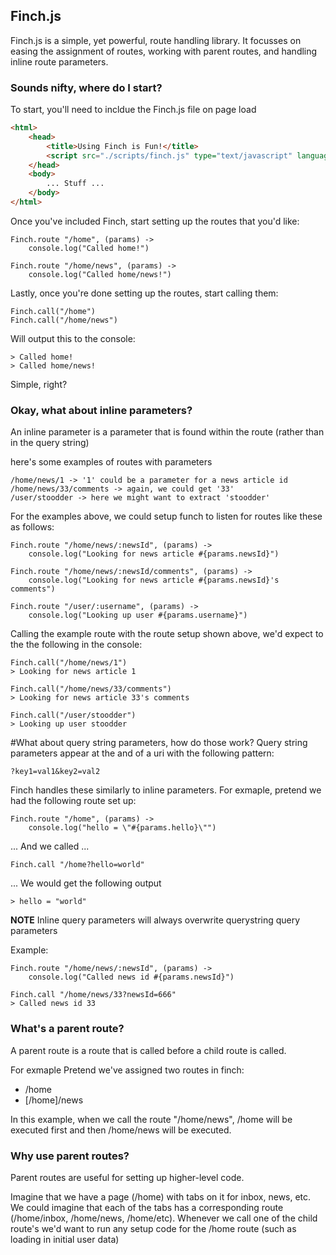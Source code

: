 ## Finch.js
Finch.js is a simple, yet powerful, route handling library.  It focusses on easing the assignment of routes, working with parent routes, and handling inline route parameters.

### Sounds nifty, where do I start?
To start, you'll need to incldue the Finch.js file on page load

```html
<html>
	<head>
		<title>Using Finch is Fun!</title>
		<script src="./scripts/finch.js" type="text/javascript" language="javascript"></script>
	</head>
	<body>
		... Stuff ...
	</body>
</html>
```

Once you've included Finch, start setting up the routes that you'd like:

	Finch.route "/home", (params) ->
		console.log("Called home!")

	Finch.route "/home/news", (params) ->
		console.log("Called home/news!")

Lastly, once you're done setting up the routes, start calling them:

	Finch.call("/home")
	Finch.call("/home/news")

Will output this to the console:

	> Called home!
	> Called home/news!

Simple, right?

### Okay, what about inline parameters?
An inline parameter is a parameter that is found within the route (rather than in the query string)

here's some examples of routes with parameters
	
	/home/news/1 -> '1' could be a parameter for a news article id
	/home/news/33/comments -> again, we could get '33'
	/user/stoodder -> here we might want to extract 'stoodder'

For the examples above, we could setup funch to listen for routes like these as follows:

	Finch.route "/home/news/:newsId", (params) ->
		console.log("Looking for news article #{params.newsId}")
	
	Finch.route "/home/news/:newsId/comments", (params) ->
		console.log("Looking for news article #{params.newsId}'s comments")
	
	Finch.route "/user/:username", (params) ->
		console.log("Looking up user #{params.username}")

Calling the example route with the route setup shown above, we'd expect to the the following in the console:
	
	Finch.call("/home/news/1")
	> Looking for news article 1

	Finch.call("/home/news/33/comments")
	> Looking for news article 33's comments

	Finch.call("/user/stoodder")
	> Looking up user stoodder

#What about query string parameters, how do those work?
Query string parameters appear at the and of a uri with the following pattern:

	?key1=val1&key2=val2

Finch handles these similarly to inline parameters.  For exmaple, pretend we had the following route set up:

	Finch.route "/home", (params) ->
		console.log("hello = \"#{params.hello}\"")

... And we called ...

	Finch.call "/home?hello=world"

... We would get the following output

	> hello = "world"

**NOTE** Inline query parameters will always overwrite querystring query parameters

Example:
	
	Finch.route "/home/news/:newsId", (params) ->
		console.log("Called news id #{params.newsId}")
	
	Finch.call "/home/news/33?newsId=666"
	> Called news id 33

### What's a parent route?
A parent route is a route that is called before a child route is called.

For exmaple
Pretend we've assigned two routes in finch:
* /home
* [/home]/news

In this example, when we call the route "/home/news", /home will be executed first and then /home/news will be executed.

### Why use parent routes?
Parent routes are useful for setting up higher-level code.  

Imagine that we have a page (/home) with tabs on it for inbox, news, etc.  We could imagine that each of the tabs has a corresponding route (/home/inbox, /home/news, /home/etc).  Whenever we call one of the child route's we'd want to run any setup code for the /home route (such as loading in initial user data)
